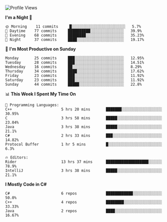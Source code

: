 <!--START_SECTION:waka-->
![Profile Views](http://img.shields.io/badge/Profile%20Views-0-blue)

**I'm a Night 🦉** 

```text
🌞 Morning    11 commits     █░░░░░░░░░░░░░░░░░░░░░░░░   5.7% 
🌆 Daytime    77 commits     ██████████░░░░░░░░░░░░░░░   39.9% 
🌃 Evening    68 commits     ████████░░░░░░░░░░░░░░░░░   35.23% 
🌙 Night      37 commits     ████░░░░░░░░░░░░░░░░░░░░░   19.17%

```
📅 **I'm Most Productive on Sunday** 

```text
Monday       25 commits     ███░░░░░░░░░░░░░░░░░░░░░░   12.95% 
Tuesday      28 commits     ███░░░░░░░░░░░░░░░░░░░░░░   14.51% 
Wednesday    16 commits     ██░░░░░░░░░░░░░░░░░░░░░░░   8.29% 
Thursday     34 commits     ████░░░░░░░░░░░░░░░░░░░░░   17.62% 
Friday       23 commits     ███░░░░░░░░░░░░░░░░░░░░░░   11.92% 
Saturday     23 commits     ███░░░░░░░░░░░░░░░░░░░░░░   11.92% 
Sunday       44 commits     █████░░░░░░░░░░░░░░░░░░░░   22.8%

```


📊 **This Week I Spent My Time On** 

```text
💬 Programming Languages: 
C++                      5 hrs 20 mins       ███████░░░░░░░░░░░░░░░░░░   30.95% 
C                        3 hrs 58 mins       █████░░░░░░░░░░░░░░░░░░░░   23.04% 
Java                     3 hrs 38 mins       █████░░░░░░░░░░░░░░░░░░░░   21.1% 
C#                       2 hrs 33 mins       ███░░░░░░░░░░░░░░░░░░░░░░   14.82% 
Protocol Buffer          1 hr 5 mins         █░░░░░░░░░░░░░░░░░░░░░░░░   6.3%

🔥 Editors: 
Rider                    13 hrs 37 mins      ███████████████████░░░░░░   78.9% 
IntelliJ                 3 hrs 38 mins       █████░░░░░░░░░░░░░░░░░░░░   21.1%

```

**I Mostly Code in C#** 

```text
C#                       6 repos             ████████████░░░░░░░░░░░░░   50.0% 
C++                      4 repos             ████████░░░░░░░░░░░░░░░░░   33.33% 
Java                     2 repos             ████░░░░░░░░░░░░░░░░░░░░░   16.67%

```



<!--END_SECTION:waka-->
